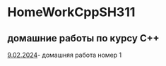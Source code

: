 # HomeWorkCppSH311
## домашние работы по курсу C++
 [9.02.2024](9.02.2024)- домашняя работа номер 1
